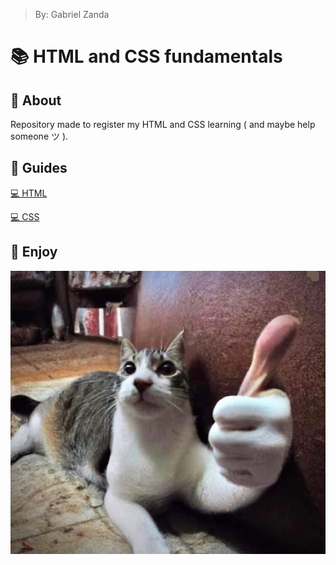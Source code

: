 > By: Gabriel Zanda

# 📚 HTML and CSS fundamentals

## 📌 About

Repository made to register my HTML and CSS learning ( and maybe help someone ツ ).

## 📌 Guides

[💻​ HTML](/>%20HTML%20GUIDE/html.md)

[💻​ CSS](/>%20CSS%20GUIDE/css.md)

## 📌 Enjoy

![untitled](/Images/CatLike.jpg)
